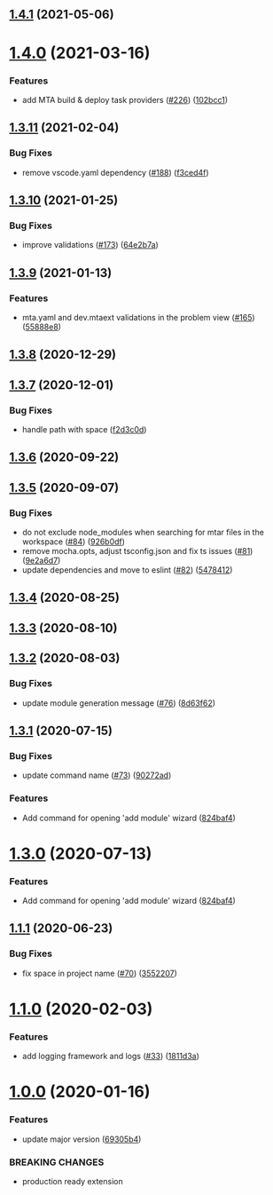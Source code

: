 ## [1.4.1](https://github.com/SAP/vscode-mta-tools/compare/v1.4.0...v1.4.1) (2021-05-06)

# [1.4.0](https://github.com/SAP/vscode-mta-tools/compare/v1.3.11...v1.4.0) (2021-03-16)

### Features

- add MTA build & deploy task providers ([#226](https://github.com/SAP/vscode-mta-tools/issues/226)) ([102bcc1](https://github.com/SAP/vscode-mta-tools/commit/102bcc18c57c54684cb63507bbecbab263c2f43d))

## [1.3.11](https://github.com/SAP/vscode-mta-tools/compare/v1.3.10...v1.3.11) (2021-02-04)

### Bug Fixes

- remove vscode.yaml dependency ([#188](https://github.com/SAP/vscode-mta-tools/issues/188)) ([f3ced4f](https://github.com/SAP/vscode-mta-tools/commit/f3ced4fbca05d392bf57753e0eaed06d1505aa5b))

## [1.3.10](https://github.com/SAP/vscode-mta-tools/compare/v1.3.9...v1.3.10) (2021-01-25)

### Bug Fixes

- improve validations ([#173](https://github.com/SAP/vscode-mta-tools/issues/173)) ([64e2b7a](https://github.com/SAP/vscode-mta-tools/commit/64e2b7af3f82b19d363c5878979eddd72b6b4698))

## [1.3.9](https://github.com/SAP/vscode-mta-tools/compare/v1.3.8...v1.3.9) (2021-01-13)

### Features

- mta.yaml and dev.mtaext validations in the problem view ([#165](https://github.com/SAP/vscode-mta-tools/issues/165)) ([55888e8](https://github.com/SAP/vscode-mta-tools/commit/55888e89a1f3d1a1393948a6402a3959499ca53a))

## [1.3.8](https://github.com/SAP/vscode-mta-tools/compare/v1.3.7...v1.3.8) (2020-12-29)

## [1.3.7](https://github.com/SAP/vscode-mta-tools/compare/v1.3.6...v1.3.7) (2020-12-01)

### Bug Fixes

- handle path with space ([f2d3c0d](https://github.com/SAP/vscode-mta-tools/commit/f2d3c0d58583d6dc641002692ac89dc3c91d7b15))

## [1.3.6](https://github.com/SAP/vscode-mta-tools/compare/v1.3.5...v1.3.6) (2020-09-22)

## [1.3.5](https://github.com/SAP/vscode-mta-tools/compare/v1.3.4...v1.3.5) (2020-09-07)

### Bug Fixes

- do not exclude node_modules when searching for mtar files in the workspace ([#84](https://github.com/SAP/vscode-mta-tools/issues/84)) ([926b0df](https://github.com/SAP/vscode-mta-tools/commit/926b0df97cdb58eb54e421ecdb82db8266f948f8))
- remove mocha.opts, adjust tsconfig.json and fix ts issues ([#81](https://github.com/SAP/vscode-mta-tools/issues/81)) ([9e2a6d7](https://github.com/SAP/vscode-mta-tools/commit/9e2a6d76f05f6a62bbea2ac2ee7160023de19127))
- update dependencies and move to eslint ([#82](https://github.com/SAP/vscode-mta-tools/issues/82)) ([5478412](https://github.com/SAP/vscode-mta-tools/commit/54784127a96714fca6e1aea96f377374e4c8390d))

<a name="1.3.4"></a>

## [1.3.4](https://github.com/SAP/vscode-mta-tools/compare/v1.3.3...v1.3.4) (2020-08-25)

<a name="1.3.3"></a>

## [1.3.3](https://github.com/SAP/vscode-mta-tools/compare/v1.3.2...v1.3.3) (2020-08-10)

<a name="1.3.2"></a>

## [1.3.2](https://github.com/SAP/vscode-mta-tools/compare/v1.3.1...v1.3.2) (2020-08-03)

### Bug Fixes

- update module generation message ([#76](https://github.com/SAP/vscode-mta-tools/issues/76)) ([8d63f62](https://github.com/SAP/vscode-mta-tools/commit/8d63f62))

<a name="1.3.1"></a>

## [1.3.1](https://github.com/SAP/vscode-mta-tools/compare/v1.1.1...v1.3.1) (2020-07-15)

### Bug Fixes

- update command name ([#73](https://github.com/SAP/vscode-mta-tools/issues/73)) ([90272ad](https://github.com/SAP/vscode-mta-tools/commit/90272ad))

### Features

- Add command for opening 'add module' wizard ([824baf4](https://github.com/SAP/vscode-mta-tools/commit/824baf4))

<a name="1.3.0"></a>

# [1.3.0](https://github.com/SAP/vscode-mta-tools/compare/v1.1.1...v1.3.0) (2020-07-13)

### Features

- Add command for opening 'add module' wizard ([824baf4](https://github.com/SAP/vscode-mta-tools/commit/824baf4))

<a name="1.1.1"></a>

## [1.1.1](https://github.com/SAP/vscode-mta-tools/compare/v1.1.0...v1.1.1) (2020-06-23)

### Bug Fixes

- fix space in project name ([#70](https://github.com/SAP/vscode-mta-tools/issues/70)) ([3552207](https://github.com/SAP/vscode-mta-tools/commit/3552207))

<a name="1.1.0"></a>

# [1.1.0](https://github.com/SAP/vscode-mta-tools/compare/v1.0.0...v1.1.0) (2020-02-03)

### Features

- add logging framework and logs ([#33](https://github.com/SAP/vscode-mta-tools/issues/33)) ([1811d3a](https://github.com/SAP/vscode-mta-tools/commit/1811d3a))

<a name="1.0.0"></a>

# [1.0.0](https://github.com/SAP/vscode-mta-tools/compare/v0.0.3...v1.0.0) (2020-01-16)

### Features

- update major version ([69305b4](https://github.com/SAP/vscode-mta-tools/commit/69305b4))

### BREAKING CHANGES

- production ready extension
